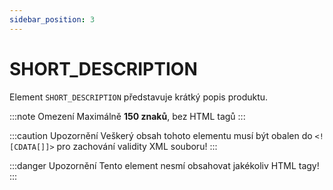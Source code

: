 ```yaml
---
sidebar_position: 3
---
```


# SHORT_DESCRIPTION

Element `SHORT_DESCRIPTION` představuje krátký popis produktu. 

:::note Omezení
Maximálně **150 znaků**, bez HTML tagů
:::

:::caution Upozornění
Veškerý obsah tohoto elementu musí být obalen do `<![CDATA[]]>` pro zachování validity XML souboru!
:::

:::danger Upozornění
Tento element nesmí obsahovat jakékoliv HTML tagy!
:::
